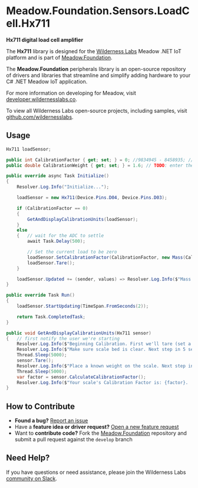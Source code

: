 # Meadow.Foundation.Sensors.LoadCell.Hx711

**Hx711 digital load cell amplifier**

The **Hx711** library is designed for the [Wilderness Labs](www.wildernesslabs.co) Meadow .NET IoT platform and is part of [Meadow.Foundation](https://developer.wildernesslabs.co/Meadow/Meadow.Foundation/).

The **Meadow.Foundation** peripherals library is an open-source repository of drivers and libraries that streamline and simplify adding hardware to your C# .NET Meadow IoT application.

For more information on developing for Meadow, visit [developer.wildernesslabs.co](http://developer.wildernesslabs.co/).

To view all Wilderness Labs open-source projects, including samples, visit [github.com/wildernesslabs](https://github.com/wildernesslabs/).

## Usage

```csharp
Hx711 loadSensor;

public int CalibrationFactor { get; set; } = 0; //9834945 - 8458935; // TODO: change this based on your scale (using the method provided below)
public double CalibrationWeight { get; set; } = 1.6; // TODO: enter the known-weight (in units below) you used in calibration

public override async Task Initialize()
{
    Resolver.Log.Info("Initialize...");

    loadSensor = new Hx711(Device.Pins.D04, Device.Pins.D03);

    if (CalibrationFactor == 0)
    {
        GetAndDisplayCalibrationUnits(loadSensor);
    }
    else
    {   // wait for the ADC to settle
        await Task.Delay(500);

        // Set the current load to be zero
        loadSensor.SetCalibrationFactor(CalibrationFactor, new Mass(CalibrationWeight, Mass.UnitType.Grams));
        loadSensor.Tare();
    }

    loadSensor.Updated += (sender, values) => Resolver.Log.Info($"Mass is now returned {values.New.Grams:N2}g");
}

public override Task Run()
{
    loadSensor.StartUpdating(TimeSpan.FromSeconds(2));

    return Task.CompletedTask;
}

public void GetAndDisplayCalibrationUnits(Hx711 sensor)
{   // first notify the user we're starting
    Resolver.Log.Info($"Beginning Calibration. First we'll tare (set a zero).");
    Resolver.Log.Info($"Make sure scale bed is clear. Next step in 5 seconds...");
    Thread.Sleep(5000);
    sensor.Tare();
    Resolver.Log.Info($"Place a known weight on the scale. Next step in 5 seconds...");
    Thread.Sleep(5000);
    var factor = sensor.CalculateCalibrationFactor();
    Resolver.Log.Info($"Your scale's Calibration Factor is: {factor}.  Enter this into the code for future use.");
}

```
## How to Contribute

- **Found a bug?** [Report an issue](https://github.com/WildernessLabs/Meadow_Issues/issues)
- Have a **feature idea or driver request?** [Open a new feature request](https://github.com/WildernessLabs/Meadow_Issues/issues)
- Want to **contribute code?** Fork the [Meadow.Foundation](https://github.com/WildernessLabs/Meadow.Foundation) repository and submit a pull request against the `develop` branch


## Need Help?

If you have questions or need assistance, please join the Wilderness Labs [community on Slack](http://slackinvite.wildernesslabs.co/).
